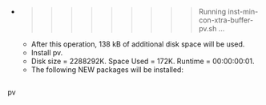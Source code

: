 * >>>>>>>>> Running inst-min-con-xtra-buffer-pv.sh ...
  * After this operation, 138 kB of additional disk space will be used.
  * Install pv.
  * Disk size = 2288292K. Space Used = 172K. Runtime = 00:00:00:01.
  * The following NEW packages will be installed:
  ```bash
pv
  ```
